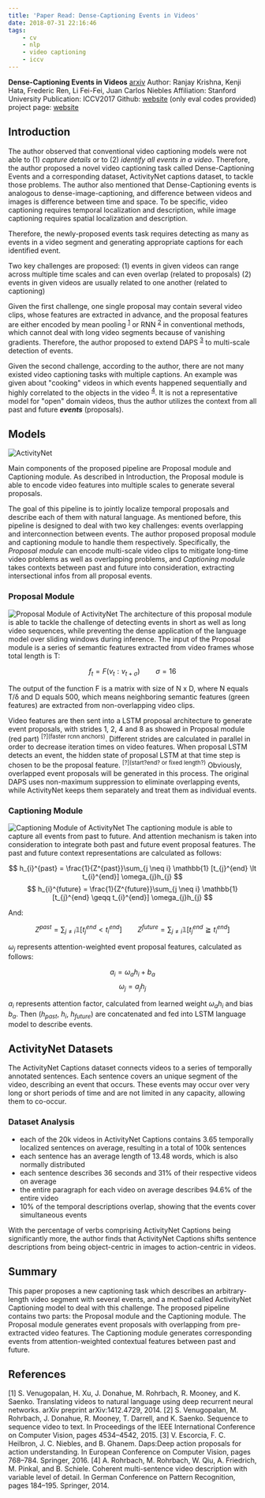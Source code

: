 ```yaml
---
title: 'Paper Read: Dense-Captioning Events in Videos'
date: 2018-07-31 22:16:46
tags: 
	- cv 
	- nlp
	- video captioning
	- iccv
---
```


**Dense-Captioning Events in Videos** [arxiv](https://arxiv.org/abs/1705.00754)
Author: Ranjay Krishna, Kenji Hata, Frederic Ren, Li Fei-Fei, Juan Carlos Niebles
Affiliation: Stanford University
Publication: ICCV2017
Github: [website](https://github.com/ranjaykrishna/densevid_eval) <span class='notes'>(only eval codes provided)</span>
project page: [website](https://cs.stanford.edu/people/ranjaykrishna/densevid/)

<!-- more -->

## Introduction

The author observed that conventional video captioning models were not able to (1) *capture details* or to (2) *identify all events in a video*. Therefore, the author proposed a novel video captioning task called Dense-Captioning Events and a corresponding dataset, ActivityNet captions dataset, to tackle those problems. The author also mentioned that Dense-Captioning events is analogous to dense-image-captioning, and difference between videos and images is difference between time and space. To be specific, video captioning requires temporal localization and description, while image captioning requires spatial localization and description.

Therefore, the newly-proposed events task requires detecting as many as events in a video segment and generating appropriate captions for each identified event. 

Two key challenges are proposed: 
(1) events in given videos can range across multiple time scales and can even overlap (related to proposals)
(2) events in given videos are usually related to one another (related to captioning)

Given the first challenge, one single proposal may contain several video clips, whose features are extracted in advance, and the proposal features are either encoded by mean pooling <sup>[1](#1)</sup> or RNN <sup>[2](#2)</sup> in conventional methods, which cannot deal with long video segments because of vanishing gradients. Therefore, the author proposed to extend DAPS <sup>[3](#3)</sup> to multi-scale detection of events.

Given the second challenge, according to the author, there are not many existed video captioning tasks with multiple captions. An example was given about "cooking" videos in which events happened sequentially and highly correlated to the objects in the video <sup>[4](#4)</sup>. It is not a representative model for "open" domain videos, thus the author utilizes the context from all past and future ***events*** (proposals).

<!-- ## Pipeline -->

## Models

![ActivityNet](model.jpg)

Main components of the proposed pipeline are Proposal module and Captioning module. As described in Introduction, the Proposal module is able to encode video features into multiple scales to generate several proposals. 

The goal of this pipeline is to jointly localize temporal proposals and describe each of them with natural language. As mentioned before, this pipeline is designed to deal with two key challenges: events overlapping and interconnection between events. The author proposed proposal module and captioning module to handle them respectively. Specifically, the *Proposal module* can encode multi-scale video clips to mitigate long-time video problems as well as overlapping problems, and *Captioning module* takes contexts between past and future into consideration, extracting intersectional infos from all proposal events. 

### Proposal Module
<!-- The Proposal module is a modification from [DAPS](), and DAPS pipelines are as follows: -->

<!-- ![DAPs](daps_model.jpg) -->

![Proposal Module of ActivityNet](proposal_model.jpg)
The architecture of this proposal module is able to tackle the challenge of detecting events in short as well as long video sequences, while preventing the dense application of the language model over sliding windows during inference. The input of the Proposal module is a series of semantic features extracted from video frames whose total length is T: 

$$
f_t = F(v_t : v_{t+\sigma})  \hspace{2em} \sigma = 16
$$

The output of the function F is a matrix with size of N x D, where N equals T/δ and D equals 500, which means neighboring semantic features (green features) are extracted from non-overlapping video clips.

Video features are then sent into a LSTM proposal architecture to generate event proposals, with strides 1, 2, 4 and 8 as showed in Proposal module (red part) <sup>[?](faster rcnn anchors)</sup>. Different strides are calculated in parallel in order to decrease iteration times on video features. When proposal LSTM detects an event, the hidden state of proposal LSTM at that time step is chosen to be the proposal feature. <sup>[?](start?end? or fixed length?)</sup> Obviously, overlapped event proposals will be generated in this process. The original DAPS uses non-maximum suppression to eliminate overlapping events, while ActivityNet keeps them separately and treat them as individual events. 

### Captioning Module

![Captioning Module of ActivityNet](captioning_model.jpg)
The captioning module is able to capture all events from past to future. And attention mechanism is taken into consideration to integrate both past and future event proposal features. The past and future context representations are calculated as follows:

$$
h_{i}^{past} = \frac{1}{Z^{past}}\sum_{j \neq i} \mathbb{1} [t_{j}^{end} \lt t_{i}^{end}] \omega_{j}h_{j}
$$
$$
h_{i}^{future} = \frac{1}{Z^{future}}\sum_{j \neq i} \mathbb{1} [t_{j}^{end} \geqq t_{i}^{end}] \omega_{j}h_{j}
$$

And:

$$
Z^{past} = \sum_{j \neq i} \mathbb{1} [t_{j}^{end} \lt t_{i}^{end}] \hspace{2em} Z^{future} = \sum_{j \neq i} \mathbb{1} [t_{j}^{end} \geqq t_{i}^{end}]
$$

$\omega_{j}$ represents attention-weighted event proposal features, calculated as follows:

$$
a_{i} = \omega_{a}h_{i} + b_{a}
$$
$$
\omega_{j} = a_{j}h_{j}
$$

$a_{i}$ represents attention factor, calculated from learned weight $\omega_{a}h_{i}$ and bias $b_{a}$. Then ($h_{past}$, $h_{i}$, $h_{future}$) are concatenated and fed into LSTM language model to describe events. 


## ActivityNet Datasets

The ActivityNet Captions dataset connects videos to a series of temporally annotated sentences. Each sentence covers an unique segment of the video, describing an event that occurs. These events may occur over very long or short periods of time and are not limited in any capacity, allowing them to co-occur.

### Dataset Analysis

* each of the 20k videos in ActivityNet Captions contains 3.65 temporally localized sentences on average, resulting in a total of 100k sentences
* each sentence has an average length of 13.48 words, which is also normally distributed
* each sentence describes 36 seconds and 31% of their respective videos on average
* the entire paragraph for each video on average describes 94.6% of the entire video
* 10% of the temporal descriptions overlap, showing that the events cover simultaneous events

With the percentage of verbs comprising ActivityNet Captions being significantly more, the author finds that ActivityNet Captions shifts sentence descriptions from being object-centric in images to action-centric in videos. 

## Summary

This paper proposes a new captioning task which describes an arbitrary-length video segment with several events, and a method called ActivityNet Captioning model to deal with this challenge. The proposed pipeline contains two parts: the Proposal module and the Captioning module. The Proposal module generates event proposals with overlapping from pre-extracted video features. The Captioning module generates corresponding events from attention-weighted contextual features between past and future. 

## References

<span id="1" class="ref">[1] S. Venugopalan, H. Xu, J. Donahue, M. Rohrbach, R. Mooney, and K. Saenko. Translating videos to natural language using deep recurrent neural networks. arXiv preprint arXiv:1412.4729, 2014.</span>
<span id="2" class="ref">[2] S. Venugopalan, M. Rohrbach, J. Donahue,  R. Mooney, T. Darrell, and K. Saenko. Sequence to sequence video to text.  In Proceedings of the IEEE International Conference on Computer Vision, pages 4534–4542, 2015.</span>
<span id="3" class="ref">[3] V. Escorcia, F. C. Heilbron, J. C. Niebles, and B. Ghanem. Daps:Deep action proposals for action understanding. In European Conference on Computer Vision, pages 768–784. Springer, 2016.</span>
<span id="4" class="ref">[4] A. Rohrbach, M. Rohrbach, W. Qiu, A. Friedrich, M. Pinkal, and B. Schiele. Coherent multi-sentence video description with variable level of detail.  In German Conference on Pattern Recognition, pages 184–195. Springer, 2014.</span>